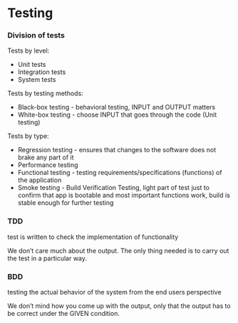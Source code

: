 # Testing

### Division of tests

Tests by level:

* Unit tests
* Integration tests
* System tests

Tests by testing methods:

* Black-box testing - behavioral testing, INPUT and OUTPUT matters
* White-box testing - choose INPUT that goes through the code \(Unit testing\)

Tests by type:

* Regression testing - ensures that changes to the software does not brake any part of it
* Performance testing
* Functional testing - testing requirements/specifications \(functions\) of the application
* Smoke testing - Build Verification Testing, light part of test just to confirm that app is bootable and most important functions work, build is stable enough for further testing

### TDD

test is written to check the implementation of functionality

 We don’t care much about the output. The only thing needed is to carry out the test in a particular way.

### BDD

testing the actual behavior of the system from the end users perspective

We don’t mind how you come up with the output, only that the output has to be correct under the GIVEN condition.

